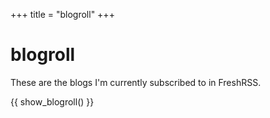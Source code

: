 +++
title = "blogroll"
+++

# blogroll

These are the blogs I'm currently subscribed to in FreshRSS.

{{ show_blogroll() }}